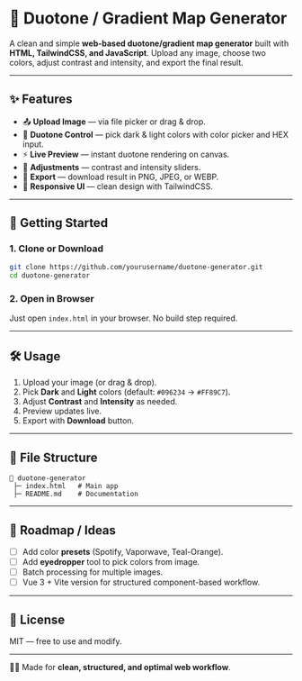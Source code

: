 # 🎨 Duotone / Gradient Map Generator

A clean and simple **web-based duotone/gradient map generator** built with **HTML, TailwindCSS, and JavaScript**. Upload any image, choose two colors, adjust contrast and intensity, and export the final result.

---

## ✨ Features

* 📤 **Upload Image** — via file picker or drag & drop.
* 🎨 **Duotone Control** — pick dark & light colors with color picker and HEX input.
* ⚡ **Live Preview** — instant duotone rendering on canvas.
* 🔧 **Adjustments** — contrast and intensity sliders.
* 💾 **Export** — download result in PNG, JPEG, or WEBP.
* 📱 **Responsive UI** — clean design with TailwindCSS.

---

## 🚀 Getting Started

### 1. Clone or Download

```bash
git clone https://github.com/yourusername/duotone-generator.git
cd duotone-generator
```

### 2. Open in Browser

Just open `index.html` in your browser. No build step required.

---

## 🛠 Usage

1. Upload your image (or drag & drop).
2. Pick **Dark** and **Light** colors (default: `#096234` → `#FF89C7`).
3. Adjust **Contrast** and **Intensity** as needed.
4. Preview updates live.
5. Export with **Download** button.

---

## 📂 File Structure

```
📁 duotone-generator
 ├─ index.html   # Main app
 ├─ README.md    # Documentation
```

---

## 🎯 Roadmap / Ideas

* [ ] Add color **presets** (Spotify, Vaporwave, Teal-Orange).
* [ ] Add **eyedropper** tool to pick colors from image.
* [ ] Batch processing for multiple images.
* [ ] Vue 3 + Vite version for structured component-based workflow.

---

## 📄 License

MIT — free to use and modify.

---

👨‍💻 Made for **clean, structured, and optimal web workflow**.
